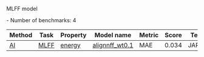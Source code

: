 MLFF model

<!--number_of_benchmarks--> - Number of benchmarks: 4


<!--table_content--><table style="width:100%" id="j_table"><thead><tr><th>Method</th><th>Task</th><th>Property</th><th>Model name</th><th>Metric</th><th>Score</th><th>Team</th><th>Dataset</th><th>Size</th></tr></thead><tr><td><a href="./AI" target="_blank">AI</a></td><td><a href="./AI/MLFF" target="_blank">MLFF</a></td><td><a href="./AI/MLFF/energy" target="_blank">energy</a></td><td><a href="https://pubs.rsc.org/en/content/articlehtml/2023/dd/d2dd00096b" target="_blank">alignnff_wt0.1</a></td><td>MAE</td><td>0.034</td><td>JARVIS</td><td>alignn_ff_db</td><td>307111</td></tr><!--table_content--></table>